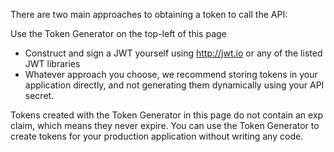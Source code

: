 There are two main approaches to obtaining a token to call the API:

Use the Token Generator on the top-left of this page

* Construct and sign a JWT yourself using http://jwt.io or any of the listed JWT libraries
* Whatever approach you choose, we recommend storing tokens in your application directly, and not generating them
dynamically using your API secret.

Tokens created with the Token Generator in this page do not contain an exp claim, which means they never expire.
You can use the Token Generator to create tokens for your production application without writing any code.